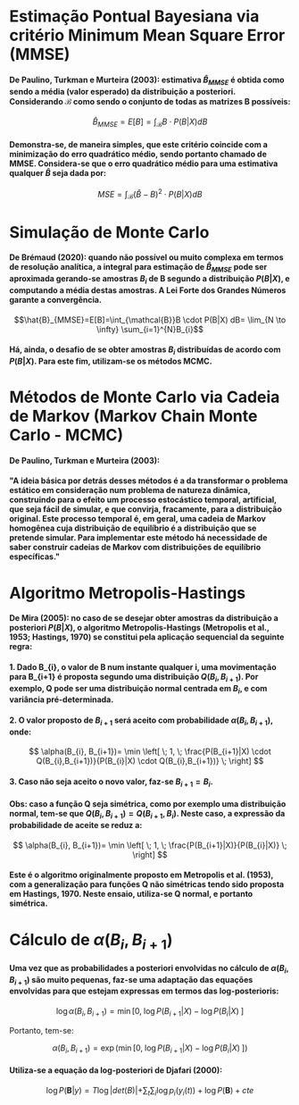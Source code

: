 # Estimação Pontual Bayesiana via critério Minimum Mean Square Error (MMSE)

#### De Paulino, Turkman e Murteira (2003): estimativa $\hat{B}_{MMSE}$ é obtida como sendo a média (valor esperado) da distribuição a posteriori. Considerando $\mathcal{B}$ como sendo o conjunto de todas as matrizes B possíveis:

$$\hat{B}_{MMSE}=E[B]=\int_{\mathcal{B}}B \cdot P(B|X) dB$$ 


#### Demonstra-se, de maneira simples, que este critério coincide com a minimização do erro quadrático médio, sendo portanto chamado de MMSE. Considera-se que o erro quadrático médio para uma estimativa qualquer $\hat{B}$ seja dada por:

$$ MSE = \int_{\mathcal{B}} (\hat{B}-B)^{2} \cdot P(B|X) dB $$

#### 
# Simulação de Monte Carlo

#### De Brémaud (2020): quando não possível ou muito complexa em termos de resolução analítica, a integral para estimação de $\hat{B}_{MMSE}$ pode ser aproximada gerando-se amostras $B_{i}$ de B segundo a distribuição $P(B|X)$, e computando a média destas amostras. A Lei Forte dos Grandes Números garante a convergência.

$$\hat{B}_{MMSE}=E[B]=\int_{\mathcal{B}}B \cdot P(B|X) dB= \lim_{N \to \infty} \sum_{i=1}^{N}B_{i}$$

#### Há, ainda, o desafio de se obter amostras $B_{i}$ distribuídas de acordo com $P(B|X)$. Para este fim, utilizam-se os métodos MCMC.

#### 

# Métodos de Monte Carlo via Cadeia de Markov (Markov Chain Monte Carlo - MCMC)

#### De Paulino, Turkman e Murteira (2003): 

#### "A ideia básica por detrás desses métodos é a da transformar o problema estático em consideração num problema de natureza dinâmica, construindo para o efeito um processo estocástico temporal, artificial, que seja fácil de simular, e que convirja, fracamente, para a distribuição original. Este processo temporal é, em geral, uma cadeia de Markov homogênea cuja distribuição de equilíbrio é a distribuição que se pretende simular. Para implementar este método há necessidade de saber construir cadeias de Markov com distribuições de equilíbrio específicas."

#### 

# Algoritmo Metropolis-Hastings

#### De Mira (2005): no caso de se desejar obter amostras da distribuição a posteriori $P(B|X)$, o algoritmo Metropolis-Hastings (Metropolis et al., 1953; Hastings, 1970) se constitui pela aplicação sequencial da seguinte regra:



#### 1. Dado B_{i}, o valor de B num instante qualquer i, uma movimentação para B_{i+1} é proposta segundo uma distribuição $Q(B_{i},B_{i+1})$. Por exemplo, Q pode ser uma distribuição normal centrada em $B_{i}$, e com variância pré-determinada.

#### 2. O valor proposto de $B_{i+1}$ será aceito com probabilidade $\alpha(B_{i}, B_{i+1})$, onde:

$$ \alpha(B_{i}, B_{i+1})= \min \left[ \; 1, \; \frac{P(B_{i+1}|X) \cdot Q(B_{i},B_{i+1})}{P(B_{i}|X) \cdot Q(B_{i},B_{i+1})} \; \right] $$

#### 3. Caso não seja aceito o novo valor, faz-se $B_{i+1}=B_{i}$.

#### 

#### Obs: caso a função Q seja simétrica, como por exemplo uma distribuição normal, tem-se que $Q(B_{i},B_{i+1})=Q(B_{i+1},B_{i})$. Neste caso, a expressão da probabilidade de aceite se reduz a:

$$ \alpha(B_{i}, B_{i+1})= \min \left[ \; 1, \; \frac{P(B_{i+1}|X)}{P(B_{i}|X)} \; \right] $$

#### Este é o algoritmo originalmente proposto em Metropolis et al. (1953), com a generalização para funções Q não simétricas tendo sido proposta em Hastings, 1970. Neste ensaio, utiliza-se Q normal, e portanto simétrica.

#### 

# Cálculo de $\alpha(B_{i}, B_{i+1})$

#### Uma vez que as probabilidades a posteriori envolvidas no cálculo de $\alpha(B_{i}, B_{i+1})$ são muito pequenas, faz-se uma adaptação das equações envolvidas para que estejam expressas em termos das log-posterioris:

$$ \log \alpha(B_{i}, B_{i+1})= \min \left[ 0, \; \log P(B_{i+1}|X) - \log P(B_{i}|X) \; \right] $$

Portanto, tem-se:

$$ \alpha(B_{i}, B_{i+1})= \exp \left( \min \left[ 0, \; \log P(B_{i+1}|X) - \log P(B_{i}|X) \; \right] \right)$$

#### Utiliza-se a equação da log-posteriori de Djafari (2000):
$$ \log P(\boldsymbol{B}|y) = T \log |det({B})| + \sum_{t} \sum_{i} \log p_{i}(y_{i}(t)) + \log P(\boldsymbol{B}) + cte$$


